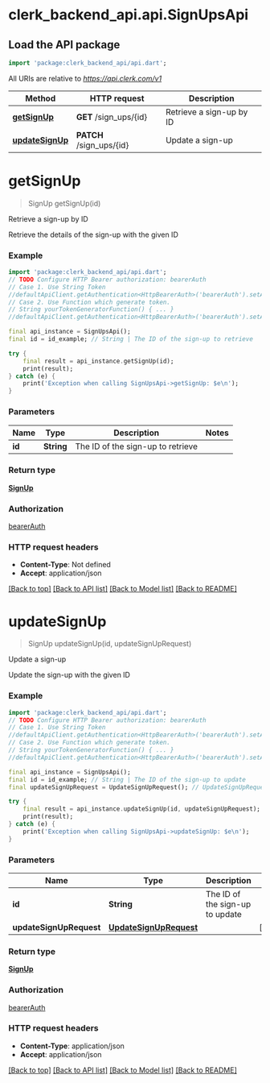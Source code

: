 # clerk_backend_api.api.SignUpsApi

## Load the API package
```dart
import 'package:clerk_backend_api/api.dart';
```

All URIs are relative to *https://api.clerk.com/v1*

Method | HTTP request | Description
------------- | ------------- | -------------
[**getSignUp**](SignUpsApi.md#getsignup) | **GET** /sign_ups/{id} | Retrieve a sign-up by ID
[**updateSignUp**](SignUpsApi.md#updatesignup) | **PATCH** /sign_ups/{id} | Update a sign-up


# **getSignUp**
> SignUp getSignUp(id)

Retrieve a sign-up by ID

Retrieve the details of the sign-up with the given ID

### Example
```dart
import 'package:clerk_backend_api/api.dart';
// TODO Configure HTTP Bearer authorization: bearerAuth
// Case 1. Use String Token
//defaultApiClient.getAuthentication<HttpBearerAuth>('bearerAuth').setAccessToken('YOUR_ACCESS_TOKEN');
// Case 2. Use Function which generate token.
// String yourTokenGeneratorFunction() { ... }
//defaultApiClient.getAuthentication<HttpBearerAuth>('bearerAuth').setAccessToken(yourTokenGeneratorFunction);

final api_instance = SignUpsApi();
final id = id_example; // String | The ID of the sign-up to retrieve

try {
    final result = api_instance.getSignUp(id);
    print(result);
} catch (e) {
    print('Exception when calling SignUpsApi->getSignUp: $e\n');
}
```

### Parameters

Name | Type | Description  | Notes
------------- | ------------- | ------------- | -------------
 **id** | **String**| The ID of the sign-up to retrieve | 

### Return type

[**SignUp**](SignUp.md)

### Authorization

[bearerAuth](../README.md#bearerAuth)

### HTTP request headers

 - **Content-Type**: Not defined
 - **Accept**: application/json

[[Back to top]](#) [[Back to API list]](../README.md#documentation-for-api-endpoints) [[Back to Model list]](../README.md#documentation-for-models) [[Back to README]](../README.md)

# **updateSignUp**
> SignUp updateSignUp(id, updateSignUpRequest)

Update a sign-up

Update the sign-up with the given ID

### Example
```dart
import 'package:clerk_backend_api/api.dart';
// TODO Configure HTTP Bearer authorization: bearerAuth
// Case 1. Use String Token
//defaultApiClient.getAuthentication<HttpBearerAuth>('bearerAuth').setAccessToken('YOUR_ACCESS_TOKEN');
// Case 2. Use Function which generate token.
// String yourTokenGeneratorFunction() { ... }
//defaultApiClient.getAuthentication<HttpBearerAuth>('bearerAuth').setAccessToken(yourTokenGeneratorFunction);

final api_instance = SignUpsApi();
final id = id_example; // String | The ID of the sign-up to update
final updateSignUpRequest = UpdateSignUpRequest(); // UpdateSignUpRequest | 

try {
    final result = api_instance.updateSignUp(id, updateSignUpRequest);
    print(result);
} catch (e) {
    print('Exception when calling SignUpsApi->updateSignUp: $e\n');
}
```

### Parameters

Name | Type | Description  | Notes
------------- | ------------- | ------------- | -------------
 **id** | **String**| The ID of the sign-up to update | 
 **updateSignUpRequest** | [**UpdateSignUpRequest**](UpdateSignUpRequest.md)|  | [optional] 

### Return type

[**SignUp**](SignUp.md)

### Authorization

[bearerAuth](../README.md#bearerAuth)

### HTTP request headers

 - **Content-Type**: application/json
 - **Accept**: application/json

[[Back to top]](#) [[Back to API list]](../README.md#documentation-for-api-endpoints) [[Back to Model list]](../README.md#documentation-for-models) [[Back to README]](../README.md)

